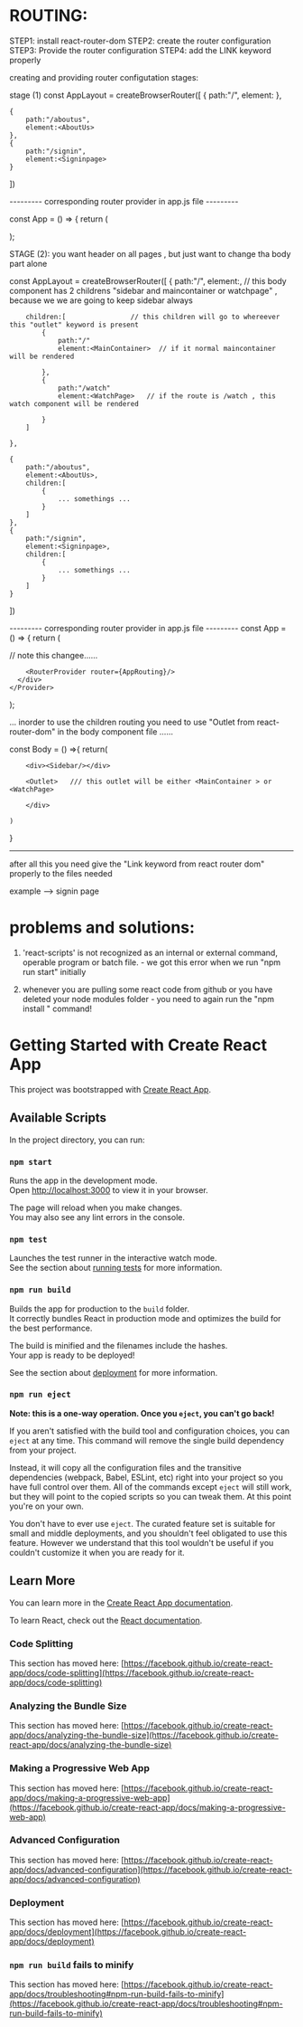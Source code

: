 # ROUTING:
STEP1: install react-router-dom
STEP2: create the router configuration
STEP3: Provide the router configuration
STEP4: add the LINK keyword properly


creating and providing  router configutation stages:

stage (1)
const AppLayout = createBrowserRouter([
    {
        path:"/",
        element:<Homepage>
    },

    {
        path:"/aboutus",
        element:<AboutUs>
    },
    {
        path:"/signin",
        element:<Signinpage>
    }
])

--------- corresponding  router provider in app.js file ---------

const App = () => {
  return (
    <Provider store={store}>
      <div className="App"  >
        <RouterProvider router={AppRouting}/>
      </div>
    </Provider>
  );




STAGE (2): you want header on all pages , but just want to change tha body part alone

const AppLayout = createBrowserRouter([
    {
        path:"/",
        element:<Body>,   // this body component  has 2 childrens "sidebar and maincontainer or watchpage" , because we                    we are going to keep sidebar always

        children:[                // this children will go to whereever this "outlet" keyword is present 
            {
                path:"/"
                element:<MainContainer>  // if it normal maincontainer will be rendered 

            },
            {
                path:"/watch"
                element:<WatchPage>   // if the route is /watch , this watch component will be rendered

            }
        ]

    },

    {
        path:"/aboutus",
        element:<AboutUs>,
        children:[
            {
                ... somethings ...
            }
        ]
    },
    {
        path:"/signin",
        element:<Signinpage>,
        children:[
            {
                ... somethings ...
            }
        ]
    }
])



--------- corresponding  router provider in app.js file ---------
const App = () => {
  return (
    <Provider store={store}>
      <div className="App"  >
        <head/>                 // note this changee......
        
        <RouterProvider router={AppRouting}/>
      </div>
    </Provider>
  );


 ... inorder to use the children routing you need to use "Outlet from react-router-dom" in the body component file ......

  const Body = () =>{
    return(
        <div>
       
        <div><Sidebar/></div>

        <Outlet>   /// this outlet will be either <MainContainer > or <WatchPage>
        
        </div>

    )
}


-------------------------------------

after all this you need give the "Link keyword from react router dom" properly to the files needed

example -->    <Link to="/signin" >signin page</Link>











# problems and solutions:
1) 'react-scripts' is not recognized as an internal or external command,
operable program or batch file.  - we got this error when we run "npm run start" initially



2) whenever you are pulling some react code from github or you have deleted your node modules folder - you need to again run the "npm install " command!


# Getting Started with Create React App

This project was bootstrapped with [Create React App](https://github.com/facebook/create-react-app).

## Available Scripts

In the project directory, you can run:

### `npm start`

Runs the app in the development mode.\
Open [http://localhost:3000](http://localhost:3000) to view it in your browser.

The page will reload when you make changes.\
You may also see any lint errors in the console.

### `npm test`

Launches the test runner in the interactive watch mode.\
See the section about [running tests](https://facebook.github.io/create-react-app/docs/running-tests) for more information.

### `npm run build`

Builds the app for production to the `build` folder.\
It correctly bundles React in production mode and optimizes the build for the best performance.

The build is minified and the filenames include the hashes.\
Your app is ready to be deployed!

See the section about [deployment](https://facebook.github.io/create-react-app/docs/deployment) for more information.

### `npm run eject`

**Note: this is a one-way operation. Once you `eject`, you can't go back!**

If you aren't satisfied with the build tool and configuration choices, you can `eject` at any time. This command will remove the single build dependency from your project.

Instead, it will copy all the configuration files and the transitive dependencies (webpack, Babel, ESLint, etc) right into your project so you have full control over them. All of the commands except `eject` will still work, but they will point to the copied scripts so you can tweak them. At this point you're on your own.

You don't have to ever use `eject`. The curated feature set is suitable for small and middle deployments, and you shouldn't feel obligated to use this feature. However we understand that this tool wouldn't be useful if you couldn't customize it when you are ready for it.

## Learn More

You can learn more in the [Create React App documentation](https://facebook.github.io/create-react-app/docs/getting-started).

To learn React, check out the [React documentation](https://reactjs.org/).

### Code Splitting

This section has moved here: [https://facebook.github.io/create-react-app/docs/code-splitting](https://facebook.github.io/create-react-app/docs/code-splitting)

### Analyzing the Bundle Size

This section has moved here: [https://facebook.github.io/create-react-app/docs/analyzing-the-bundle-size](https://facebook.github.io/create-react-app/docs/analyzing-the-bundle-size)

### Making a Progressive Web App

This section has moved here: [https://facebook.github.io/create-react-app/docs/making-a-progressive-web-app](https://facebook.github.io/create-react-app/docs/making-a-progressive-web-app)

### Advanced Configuration

This section has moved here: [https://facebook.github.io/create-react-app/docs/advanced-configuration](https://facebook.github.io/create-react-app/docs/advanced-configuration)

### Deployment

This section has moved here: [https://facebook.github.io/create-react-app/docs/deployment](https://facebook.github.io/create-react-app/docs/deployment)

### `npm run build` fails to minify

This section has moved here: [https://facebook.github.io/create-react-app/docs/troubleshooting#npm-run-build-fails-to-minify](https://facebook.github.io/create-react-app/docs/troubleshooting#npm-run-build-fails-to-minify)
